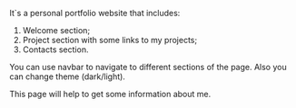 It`s a personal portfolio website that includes:
  1) Welcome section;
  2) Project section with some links to my projects;
  3) Contacts section.


You can use navbar to navigate to different sections of the page.
Also you can change theme (dark/light).
  
This page will help to get some information about me. 
